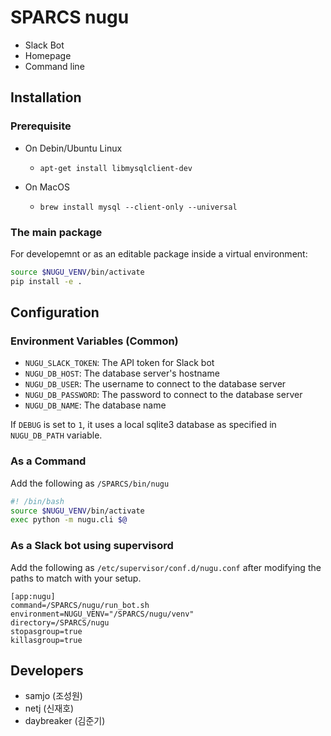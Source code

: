 # SPARCS nugu

- Slack Bot
- Homepage
- Command line

## Installation

### Prerequisite

* On Debin/Ubuntu Linux
  - `apt-get install libmysqlclient-dev`

* On MacOS
  - `brew install mysql --client-only --universal`

### The main package

For developemnt or as an editable package inside a virtual environment:
```bash
source $NUGU_VENV/bin/activate
pip install -e .
```

## Configuration

### Environment Variables (Common)

* `NUGU_SLACK_TOKEN`: The API token for Slack bot
* `NUGU_DB_HOST`: The database server's hostname 
* `NUGU_DB_USER`: The username to connect to the database server
* `NUGU_DB_PASSWORD`: The password to connect to the database server
* `NUGU_DB_NAME`: The database name

If `DEBUG` is set to `1`, it uses a local sqlite3 database as specified in
`NUGU_DB_PATH` variable.

### As a Command

Add the following as `/SPARCS/bin/nugu`

```bash
#! /bin/bash
source $NUGU_VENV/bin/activate
exec python -m nugu.cli $@
```

### As a Slack bot using supervisord

Add the following as `/etc/supervisor/conf.d/nugu.conf` after modifying
the paths to match with your setup.

```dosini
[app:nugu]
command=/SPARCS/nugu/run_bot.sh
environment=NUGU_VENV="/SPARCS/nugu/venv"
directory=/SPARCS/nugu
stopasgroup=true
killasgroup=true
```

## Developers

- samjo (조성원)
- netj (신재호)
- daybreaker (김준기)

